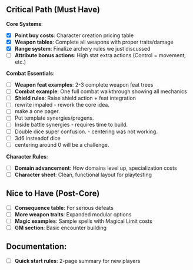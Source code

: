## **Critical Path (Must Have)**

**Core Systems**:

- [x]  **Point buy costs**: Character creation pricing table
- [x]  **Weapon tables**: Complete all weapons with proper traits/damage
- [x]  **Range system**: Finalize archery rules we just discussed
- [ ]  **Attribute bonus actions**: High stat extra actions (Control = movement, etc.)

**Combat Essentials**:

- [ ]  **Weapon feat examples**: 2-3 complete weapon feat trees
- [ ]  **Combat example**: One full combat walkthrough showing all mechanics
- [ ]  **Shield rules**: Raise shield action + feat integration
- [ ] rewrite impaled - rework the core idea.
- [ ] make a one pager.
- [ ] Put template synergies/pregens.
- [ ] Inside battle synergies - requires time to build.
- [ ] Double dice super confusion. - centering was not working.
- [ ] 3d6 insteadof dice
- [ ] centering around 0 will be a challenge.

**Character Rules**:

- [ ]  **Domain advancement**: How domains level up, specialization costs
- [ ]  **Character sheet**: Clean, functional layout for playtesting

## **Nice to Have (Post-Core)**

- [ ]  **Consequence table**: For serious defeats
- [ ]  **More weapon traits**: Expanded modular options
- [ ]  **Magic examples**: Sample spells with Magical Limit costs
- [ ]  **GM section**: Basic encounter building

## **Documentation**:

- [ ]  **Quick start rules**: 2-page summary for new players